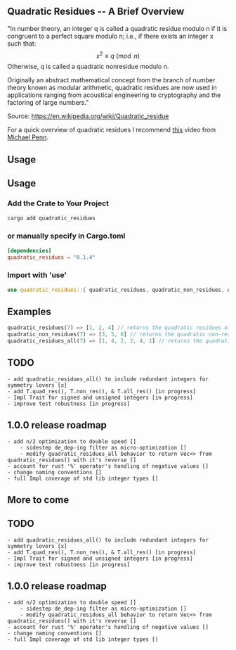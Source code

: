 ## Quadratic Residues -- A Brief Overview

"In number theory, an integer q is called a quadratic residue modulo n if it is congruent to a perfect square modulo n; i.e., if there exists an integer x such that: $$x^2 \equiv q \pmod{n}$$
Otherwise, q is called a quadratic nonresidue modulo n.

Originally an abstract mathematical concept from the branch of number theory known as modular arithmetic, quadratic residues are now used in applications ranging from acoustical engineering to cryptography and the factoring of large numbers."

Source: <https://en.wikipedia.org/wiki/Quadratic_residue>

For a quick overview of quadratic residues I recommend [this](https://www.youtube.com/watch?v=aBn7BaRxu2g 'Number Theory | Quadratic Residues: Definition and Examples') video from [Michael Penn](https://www.youtube.com/@MichaelPennMath '@MichaelPennMath').

## Usage

## Usage

### Add the Crate to Your Project

```bash
cargo add quadratic_residues
```

### or manually specify in Cargo.toml

```toml
[dependencies]
quadratic_residues = "0.1.4"
```

### Import with 'use'

```rust
use quadratic_residues::{ quadratic_residues, quadratic_non_residues, quadratic_residues_all };
```

## Examples

```rust
quadratic_residues(7) => [1, 2, 4] // returns the quadratic residues of 7
quadratic_non_residues(7) => [3, 5, 6] // returns the quadratic non-residues of 7
quadratic_residues_all(7) => [1, 4, 2, 2, 4, 1] // returns the quadratic residues of 7 including duplicates
```

## TODO

    - add quadratic_residues_all() to include redundant integers for symmetry lovers [x]
    - add T.quad_res(), T.non_res(), & T.all_res() [in progress]
    - Impl Trait for signed and unsigned integers [in progress]
    - improve test robustness [in progress]

## 1.0.0 release roadmap

    - add n/2 optimization to double speed []
        - sidestep de_dep-ing filter as micro-optimization [] 
        - modify quadratic_residues_all behavior to return Vec<> from quadratic_residues() with it's reverse []
    - account for rust '%' operator's handling of negative values []
    - change naming conventions []
    - full Impl coverage of std lib integer types []

## More to come

## TODO

    - add quadratic_residues_all() to include redundant integers for symmetry lovers [x]
    - add T.quad_res(), T.non_res(), & T.all_res() [in progress]
    - Impl Trait for signed and unsigned integers [in progress]
    - improve test robustness [in progress]

## 1.0.0 release roadmap

    - add n/2 optimization to double speed []
        - sidestep de_dep-ing filter as micro-optimization [] 
        - modify quadratic_residues_all behavior to return Vec<> from quadratic_residues() with it's reverse []
    - account for rust '%' operator's handling of negative values []
    - change naming conventions []
    - full Impl coverage of std lib integer types []
